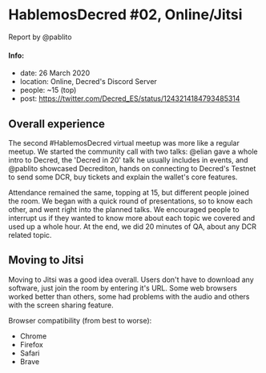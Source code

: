 # HablemosDecred #02, Online/Jitsi

Report by @pablito

#### Info:

* date: 26 March 2020
* location: Online, Decred's Discord Server
* people: ~15 (top)
* post: https://twitter.com/Decred_ES/status/1243214184793485314

## Overall experience

The second #HablemosDecred virtual meetup was more like a regular meetup. We started the community call with two talks: @elian gave a whole intro to Decred, the 'Decred in 20' talk he usually includes in events, and @pablito showcased Decrediton, hands on connecting to Decred's Testnet to send some DCR, buy tickets and explain the wallet's core features.

Attendance remained the same, topping at 15, but different people joined the room. We began with a quick round of presentations, so to know each other, and went right into the planned talks. We encouraged people to interrupt us if they wanted to know more about each topic we covered and used up a whole hour. At the end, we did 20 minutes of QA, about any DCR related topic.

## Moving to Jitsi

Moving to Jitsi was a good idea overall. Users don't have to download any software, just join the room by entering it's URL. Some web browsers worked better than others, some had problems with the audio and others with the screen sharing feature.

Browser compatibility (from best to worse):

- Chrome
- Firefox
- Safari
- Brave

